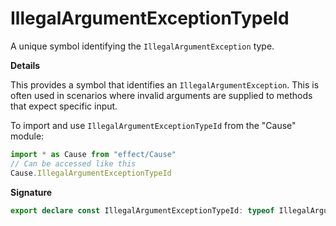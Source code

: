 # IllegalArgumentExceptionTypeId

A unique symbol identifying the `IllegalArgumentException` type.

**Details**

This provides a symbol that identifies an `IllegalArgumentException`. This is
often used in scenarios where invalid arguments are supplied to methods that
expect specific input.

To import and use `IllegalArgumentExceptionTypeId` from the "Cause" module:

```ts
import * as Cause from "effect/Cause"
// Can be accessed like this
Cause.IllegalArgumentExceptionTypeId
```

**Signature**

```ts
export declare const IllegalArgumentExceptionTypeId: typeof IllegalArgumentExceptionTypeId
```
